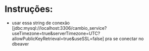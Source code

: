 # Instruções:

* usar essa string de
  conexão [jdbc:mysql://localhost:3306/cambio_service?useTimezone=true&serverTimezone=UTC?allowPublicKeyRetrieval=true&useSSL=false]
  pra se conectar no dbeaver